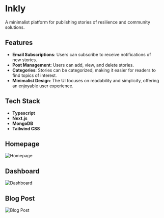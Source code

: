 # Inkly

A minimalist platform for publishing stories of resilience and community solutions.

## Features

- **Email Subscriptions**: Users can subscribe to receive notifications of new stories.
- **Post Management**: Users can add, view, and delete stories.
- **Categories**: Stories can be categorized, making it easier for readers to find topics of interest.
- **Minimalist Design**: The UI focuses on readability and simplicity, offering an enjoyable user experience.

## Tech Stack

- **Typescript**
- **Next.js**
- **MongoDB**
- **Tailwind CSS**

## Homepage

![Homepage](https://cloud-8tnkn0mkj-hack-club-bot.vercel.app/0inkly.jpeg)

## Dashboard

![Dashboard](https://cloud-ba5blvver-hack-club-bot.vercel.app/0screenshot_2024-11-10_at_21.55.10.png)

## Blog Post

![Blog Post](https://cloud-2ic6ww386-hack-club-bot.vercel.app/0screenshot_2024-11-10_at_21.58.50.png)

